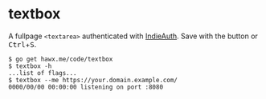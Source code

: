 # textbox

A fullpage `<textarea>` authenticated with [IndieAuth][]. Save with the button
or <kbd>Ctrl</kbd>+<kbd>S</kbd>.

```
$ go get hawx.me/code/textbox
$ textbox -h
...list of flags...
$ textbox --me https://your.domain.example.com/
0000/00/00 00:00:00 listening on port :8080
```

[IndieAuth]: https://indieauth.net/
